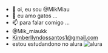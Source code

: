 - 👋 oi, eu sou @MikMiau
- 👀 eu amo gatos ...
- 📫 para falar comigo ...
- @Mik_miaukk
- Kimberllyndossantos1@gmail.com
- estou estudandono no alura ![alura]( https://www.alura.com.br)

<!---
MikMiau/MikMiau is a ✨ special ✨ repository because its `README.md` (this file) appears on your GitHub profile.
You can click the Preview link to take a look at your changes.
--->
